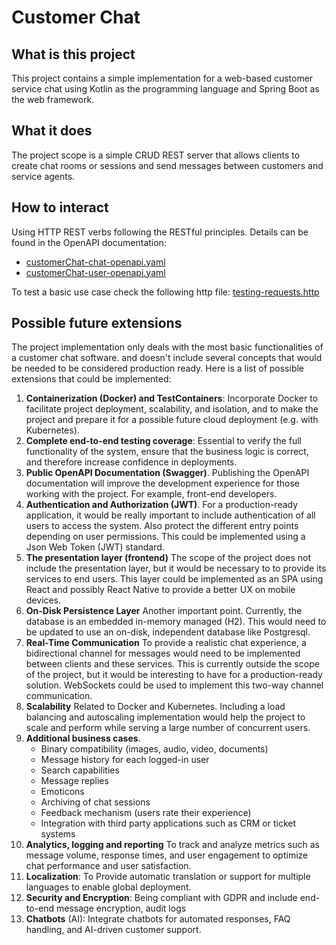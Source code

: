 # Customer Chat <Proof of Concept>

## What is this project

This project contains a simple implementation for a web-based customer service chat using Kotlin as the programming
language and Spring Boot as the web framework.

## What it does

The project scope is a simple CRUD REST server that allows clients to create chat rooms or sessions and send messages
between customers and service agents.

## How to interact

Using HTTP REST verbs following the RESTful principles.
Details can be found in the OpenAPI documentation:

- [customerChat-chat-openapi.yaml](src/main/resources/static/customerChat-openapi_1.yaml)
- [customerChat-user-openapi.yaml](src/main/resources/static/customerChat-openapi_2.yaml)

To test a basic use case check the following http
file: [testing-requests.http](src/main/resources/testing-requests.http)

## Possible future extensions

The project implementation only deals with the most basic functionalities of a customer chat software.
and doesn't include several concepts that would be needed to be considered production ready.
Here is a list of possible extensions that could be implemented:

1. **Containerization (Docker) and TestContainers**:
   Incorporate Docker to facilitate project deployment, scalability, and isolation, and to make the project
   and prepare it for a possible future cloud deployment (e.g. with Kubernetes).
2. **Complete end-to-end testing coverage**:
   Essential to verify the full functionality of the system,
   ensure that the business logic is correct, and therefore increase confidence in deployments.
3. **Public OpenAPI Documentation (Swagger)**.
   Publishing the OpenAPI documentation will improve the development experience for those working with the project.
   For example, front-end developers.
4. **Authentication and Authorization (JWT)**.
   For a production-ready application, it would be really important to include authentication of all users to access the
   system.
   Also protect the different entry points depending on user permissions.
   This could be implemented using a Json Web Token (JWT) standard.
4. **The presentation layer (frontend)**
   The scope of the project does not include the presentation layer, but it would be necessary to
   to provide its services to end users.
   This layer could be implemented as an SPA using React and possibly React Native to provide a better UX on mobile
   devices.
5. **On-Disk Persistence Layer**
   Another important point. Currently, the database is an embedded in-memory managed (H2).
   This would need to be updated to use an on-disk, independent database like Postgresql.
6. **Real-Time Communication**
   To provide a realistic chat experience, a bidirectional channel for messages would need to be implemented between
   clients and these services. This is currently outside the scope of the project, but it would be interesting to have
   for a production-ready solution.
   WebSockets could be used to implement this two-way channel communication.
7. **Scalability**
   Related to Docker and Kubernetes. Including a load balancing and autoscaling implementation would help the project to
   scale and perform while serving a large number of concurrent users.
8. **Additional business cases**.
    - Binary compatibility (images, audio, video, documents)
    - Message history for each logged-in user
    - Search capabilities
    - Message replies
    - Emoticons
    - Archiving of chat sessions
    - Feedback mechanism (users rate their experience)
    - Integration with third party applications such as CRM or ticket systems
9. **Analytics, logging and reporting**
   To track and analyze metrics such as message volume, response times, and user engagement to optimize chat performance
   and user satisfaction.
10. **Localization**:
    To Provide automatic translation or support for multiple languages to enable global deployment.
11. **Security and Encryption**:
    Being compliant with GDPR and include end-to-end message encryption, audit logs
12. **Chatbots** (AI):
    Integrate chatbots for automated responses, FAQ handling, and AI-driven customer support.
